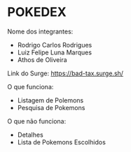 # POKEDEX

Nome dos integrantes: 
- Rodrigo Carlos Rodrigues
- Luiz Felipe Luna Marques
- Athos de Oliveira

Link do Surge: https://bad-tax.surge.sh/

O que funciona:
- Listagem de Polemons
- Pesquisa de Pokemons

O que não funciona: 
- Detalhes
- Lista de Pokemons Escolhidos 

